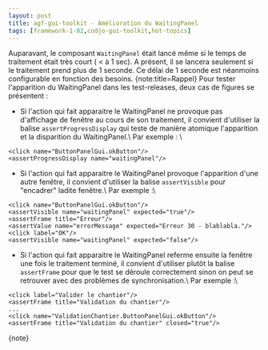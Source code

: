 ```yaml
---
layout: post
title: agf-gui-toolkit - Amélioration du WaitingPanel
tags: [framework-1-82,codjo-gui-toolkit,hot-topics]
---
```

Auparavant, le composant ```WaitingPanel``` était lancé même si le temps de traitement était très court ( < à 1 sec). A présent, il se lancera seulement si le traitement prend plus de 1 seconde. Ce délai de 1 seconde est néanmoins configurable en fonction des besoins.
{note:title=Rappel}
Pour tester l'apparition du WaitingPanel dans les test-releases, deux cas de figures se présentent :
* Si l'action qui fait apparaitre le WaitingPanel ne provoque pas d'affichage de fenêtre au cours de son traitement, il convient d'utiliser la balise ```assertProgressDisplay``` qui teste de manière atomique l'apparition et la disparition du WaitingPanel.\\
Par exemple : \\
```
<click name="ButtonPanelGui.okButton"/>
<assertProgressDisplay name="waitingPanel"/>
```

* Si l'action qui fait apparaitre le WaitingPanel provoque l'apparition d'une autre fenêtre, il convient d'utiliser la balise ```assertVisible``` pour "encadrer" ladite fenêtre.\\
Par exemple :\\
```
<click name="ButtonPanelGui.okButton"/>
<assertVisible name="waitingPanel" expected="true"/>
<assertFrame title="Erreur"/>
<assertValue name="errorMessage" expected="Erreur 30 - blablabla."/>
<click label="OK"/>
<assertVisible name="waitingPanel" expected="false"/>
```

* Si l'action qui fait apparaitre le WaitingPanel referme ensuite la fenêtre une fois le traitement terminé, il convient d'utiliser plutôt la balise ```assertFrame``` pour que le test se déroule correctement sinon on peut se retrouver avec des problèmes de synchronisation.\\
Par exemple :\\
```
<click label="Valider le chantier"/>
<assertFrame title="Validation du chantier"/>
...
<click name="ValidationChantier.ButtonPanelGui.okButton"/>
<assertFrame title="Validation du chantier" closed="true"/>
```
{note}